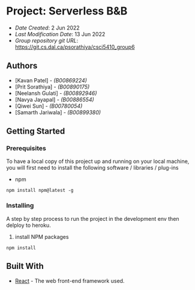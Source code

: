 <!--- The following README.md sample file was adapted from https://gist.github.com/PurpleBooth/109311bb0361f32d87a2#file-readme-template-md by Prit Sorathiya for academic use --->

# Project: Serverless B&B

- _Date Created_: 2 Jun 2022
- _Last Modification Date_: 13 Jun 2022
- _Group repository git URL_: <https://git.cs.dal.ca/psorathiya/csci5410_group6>

## Authors

- [Kavan Patel] - _(B00869224)_
- [Prit Sorathiya] - _(B00890175)_
- [Neelansh Gulati] - _(B00892946)_
- [Navya Jayapal] - _(B00886554)_
- [Qiwei Sun] - _(B00780054)_
- [Samarth Jariwala] - _(B00899380)_

## Getting Started

### Prerequisites

To have a local copy of this project up and running on your local machine, you will first need to install the following software / libraries / plug-ins

- npm

```
npm install npm@latest -g
```

### Installing

A step by step process to run the project in the development env then delploy to heroku.

1. install NPM packages

```
npm install
```

## Built With

- [React](https://reactjs.org/docs/getting-started.html) - The web front-end framework used.
